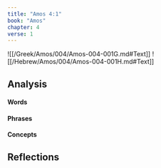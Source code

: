 ```yaml
---
title: "Amos 4:1"
book: "Amos"
chapter: 4
verse: 1
---
```

![[/Greek/Amos/004/Amos-004-001G.md#Text]]
![[/Hebrew/Amos/004/Amos-004-001H.md#Text]]

## Analysis

#### Words

#### Phrases

#### Concepts

## Reflections
